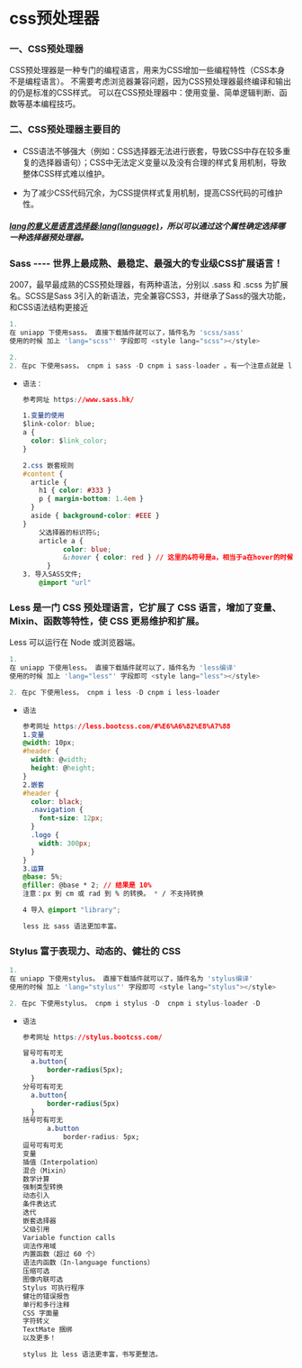 # css预处理器

### **一、CSS预处理器**

 CSS预处理器是一种专门的编程语言，用来为CSS增加一些编程特性（CSS本身不是编程语言）。
 不需要考虑浏览器兼容问题，因为CSS预处理器最终编译和输出的仍是标准的CSS样式。
 可以在CSS预处理器中：使用变量、简单逻辑判断、函数等基本编程技巧。

###  **二、CSS预处理器主要目的**

- CSS语法不够强大（例如：CSS选择器无法进行嵌套，导致CSS中存在较多重复的选择器语句）；CSS中无法定义变量以及没有合理的样式复用机制，导致整体CSS样式难以维护。

- 为了减少CSS代码冗余，为CSS提供样式复用机制，提高CSS代码的可维护性。

##### <u>lang的意义是语言选择器:lang(language)</u>，所以可以通过这个属性确定选择哪一种选择器预处理器。

### Sass ---- 世界上最成熟、最稳定、最强大的专业级CSS扩展语言！

2007，最早最成熟的CSS预处理器，有两种语法，分别以 .sass 和 .scss 为扩展名。SCSS是Sass 3引入的新语法，完全兼容CSS3，并继承了Sass的强大功能，和CSS语法结构更接近

```js
1.
在 uniapp 下使用sass。 直接下载插件就可以了，插件名为 'scss/sass'
使用的时候 加上 'lang="scss"' 字段即可 <style lang="scss"></style> 

2.
2. 在pc 下使用sass。 cnpm i sass -D cnpm i sass-loader 。有一个注意点就是 lang="scss"。不能用sass
```

- `语法：`

  ```css
  参考网址 https://www.sass.hk/ 
  
  1.变量的使用
  $link-color: blue;
  a {
    color: $link_color;
  }
  
  2.css 嵌套规则
  #content {
    article {
      h1 { color: #333 }
      p { margin-bottom: 1.4em }
    }
    aside { background-color: #EEE }
  }
      父选择器的标识符&; 
      article a {
    		color: blue;
    		&:hover { color: red } // 这里的&符号是a，相当于a在hover的时候触发
  		}
  3. 导入SASS文件;
      @import "url"
  ```

  

### Less 是一门 CSS 预处理语言，它扩展了 CSS 语言，增加了变量、Mixin、函数等特性，使 CSS 更易维护和扩展。

Less 可以运行在 Node 或浏览器端。

```js
1.
在 uniapp 下使用less。 直接下载插件就可以了，插件名为 'less编译'
使用的时候 加上 'lang="less"' 字段即可 <style lang="less"></style> 

2. 在pc 下使用less。 cnpm i less -D cnpm i less-loader
```

- `语法`

  ```css
  参考网址 https://less.bootcss.com/#%E6%A6%82%E8%A7%88
  1.变量 
  @width: 10px;
  #header {
    width: @width;
    height: @height;
  }
  2.嵌套
  #header {
    color: black;
    .navigation {
      font-size: 12px;
    }
    .logo {
      width: 300px;
    }
  }
  3.运算
  @base: 5%;
  @filler: @base * 2; // 结果是 10%
  注意：px 到 cm 或 rad 到 % 的转换。 * / 不支持转换
  
  4 导入 @import "library"; 
  
  less 比 sass 语法更加丰富。
  ```

  

### Stylus 富于表现力、动态的、健壮的 CSS

```js
1.
在 uniapp 下使用stylus。 直接下载插件就可以了，插件名为 'stylus编译'
使用的时候 加上 'lang="stylus"' 字段即可 <style lang="stylus"></style> 

2. 在pc 下使用stylus。 cnpm i stylus -D  cnpm i stylus-loader -D
```

- `语法`

  ```css
  参考网址 https://stylus.bootcss.com/
  
  冒号可有可无
  	a.button{
    	border-radius(5px);
  	}	
  分号可有可无
  	a.button{
    	border-radius(5px)
  	}
  括号可有可无
  		a.button
    		border-radius: 5px;
  逗号可有可无
  变量
  插值（Interpolation）
  混合（Mixin）
  数学计算
  强制类型转换
  动态引入
  条件表达式
  迭代
  嵌套选择器
  父级引用
  Variable function calls
  词法作用域
  内置函数（超过 60 个）
  语法内函数（In-language functions）
  压缩可选
  图像内联可选
  Stylus 可执行程序
  健壮的错误报告
  单行和多行注释
  CSS 字面量
  字符转义
  TextMate 捆绑
  以及更多！
  
  stylus 比 less 语法更丰富，书写更整洁。
  ```

  